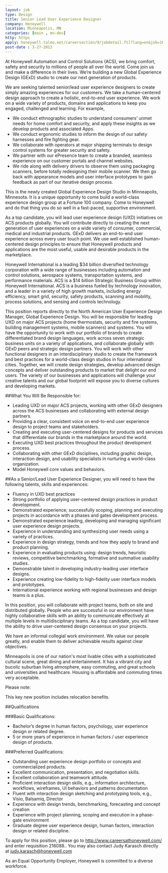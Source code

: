 ```yaml
---
layout: job
type: Design
title: Senior Lead User Experience Designer
company: Honeywell
location: Minneapolis, MN
categories: [main , mn-des]
http: https
apply: honeywell.taleo.net/careersection/9/jobdetail.ftl?lang=en&job=1611037
post-date : 3-27-2013
---
```


At Honeywell Automation and Control Solutions (ACS), we bring comfort, safety and security to millions of people all over the world.  Come join us and make a difference in their lives.  We’re building a new Global Experience Design (GExD) studio to create our next generation of products.
 
We are seeking talented senior/lead user experience designers to create simply amazing experiences for our customers.  We take a human-centered design approach to create a holistic, end-to-end user experience.  We work on a wide variety of products, domains and applications to keep you engaged, challenged and learning. For example,
 
* We conduct ethnographic studies to understand consumers’ unmet needs for home comfort and security, and apply these insights as we develop products and associated Apps.
* We conduct ergonomic studies to inform the design of our safety harnesses and fire fighting gear.
* We collaborate with operators at major shipping terminals to design control systems for greater security and safety.
* We partner with our ePresence team to create a branded, seamless experience on our customer portals and channel websites.
* We ride along with delivery drivers to observe them using packaging scanners, before totally redesigning their mobile scanner. We then go back with appearance models and user interface prototypes to gain feedback as part of our iterative design process.
 
This is the newly created Global Experience Design Studio in Minneapolis, Minnesota. It is a unique opportunity to come build a world-class experience design group at a Fortune 100 company. Come to Honeywell and do that thing you do so well in a fast-paced, supportive environment.
 
As a top candidate, you will lead user experience design (UXD) initiatives on ACS products globally. You will contribute directly to creating the next generation of user experiences on a wide variety of consumer, commercial, medical and industrial products. GExD delivers an end-to-end user experience across every user touch point.  We use well established human-centered design principles to ensure that Honeywell products and applications are the most useful, usable and desirable products in the marketplace.
 
Honeywell International is a leading $34 billion diversified technology corporation with a wide range of businesses including automation and control solutions, aerospace systems, transportation systems, and performance materials. ACS is a $14 billion Strategic Business Group within Honeywell International. ACS is a business fueled by technology innovation, and a leader in a variety of high growth markets, including energy efficiency, smart grid, security, safety products, scanning and mobility, process solutions, and sensing and controls technology.
 
This position reports directly to the North American User Experience Design Manager, Global Experience Design.  You will be responsible for leading UXD on major ACS projects (home thermostats, security and fire systems, building management systems, mobile scanners) and systems. You will have the opportunity to work with our portfolio of brands to create differentiated brand design languages, work across seven strategic business units on a variety of applications, and collaborate globally with GExD peers and strategic design partners.  You will work with other functional designers in an interdisciplinary studio to create the framework and best practices for a world-class design studios in four international cities.  Together, we will create design strategies, develop advanced design concepts and deliver outstanding products to market that delight our end users. The variety of our businesses and applications will challenge your creative talents and our global footprint will expose you to diverse cultures and developing markets.
 
##What You Will Be Responsible for:
 
* Leading UXD on major ACS projects, working with other GExD designers across the ACS businesses and collaborating with external design partners.
* Providing a clear, consistent voice on end-to-end user experience design to project teams and stakeholders.
* Creating and executing user-centered designs for products and services that differentiate our brands in the marketplace around the world.
* Executing UXD best practices throughout the product development process.
* Collaborating with other GExD disciplines, including graphic design, interaction design, and usability specialists in nurturing a world-class organization.
* Model Honeywell core values and behaviors.
 
##As a Senior/Lead User Experience Designer, you will need to have the following talents, skills and experiences:
 
* Fluency in UXD best practices
* Strong portfolio of applying user-centered design practices in product development.
* Demonstrated experience; successfully scoping, planning and executing projects in accordance with a phases and gates development process.
* Demonstrated experience leading, developing and managing significant user experience design projects.
* Experience in understanding and synthesizing user needs using a variety of practices.
* Experience in design strategy, trends and how they apply to brand and product planning.
* Experience in evaluating products using: design trends, heuristic reviews, competitive benchmarking, formative and summative usability studies.
* Demonstrable talent in developing industry-leading user interface designs.
* Experience creating low-fidelity to high-fidelity user interface models and prototypes.
* International experience working with regional businesses and design teams is a plus.

In this position, you will collaborate with project teams, both on site and distributed globally. People who are successful in our environment have highly collaborative skills with an ability to communicate effectively at multiple levels in multidisciplinary teams.  As a top candidate, you will have the ability to drive user-centered design consensus on your projects.
 
We have an informal collegial work environment. We value our people greatly, and enable them to deliver achievable results against clear objectives.
 
Minneapolis is one of our nation's most livable cities with a sophisticated cultural scene, great dining and entertainment. It has a vibrant city and bucolic suburban living atmosphere, easy commuting, and great schools and universities and healthcare. Housing is affordable and commuting times very acceptable. 
 
Please note:  

This key new position includes relocation benefits.
 
##Qualifications
 
###Basic Qualifications:
 
* Bachelor’s degree in human factors, psychology, user experience design or related degree.
* 5 or more years of experience in human factors  /  user experience design of products.
 
###Preferred Qualifications:

* Outstanding user experience design portfolio or concepts and commercialized products.
* Excellent communication, presentation, and negotiation skills.
* Excellent collaboration and teamwork attitude.
* Proficient interaction design skills, e.g., information architecture, workflows, wireframes, UI behaviors and patterns documentation
* Fluent with interaction design sketching and prototyping tools, e.g., Visio, Balsamiq, Director
* Experience with design trends, benchmarking, forecasting and concept creation
* Experience with project planning, scoping and execution in a phase-gate environment
* Graduate degree user experience design, human factors, interaction design or related discipline.
 
To apply for this position, please go to <http://www.careersathoneywell.com/> and enter requisition 216088..  You may also contact Judy Karasch directly at judy.karasch@honeywell.com
 
As an Equal Opportunity Employer, Honeywell is committed to a diverse workforce. 